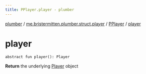```yaml
---
title: PPlayer.player - plumber
---
```


[plumber](../../index.html) / [me.bristermitten.plumber.struct.player](../index.html) / [PPlayer](index.html) / [player](./player.html)

# player

`abstract fun player(): Player`

**Return**
the underlying [Player](#) object

